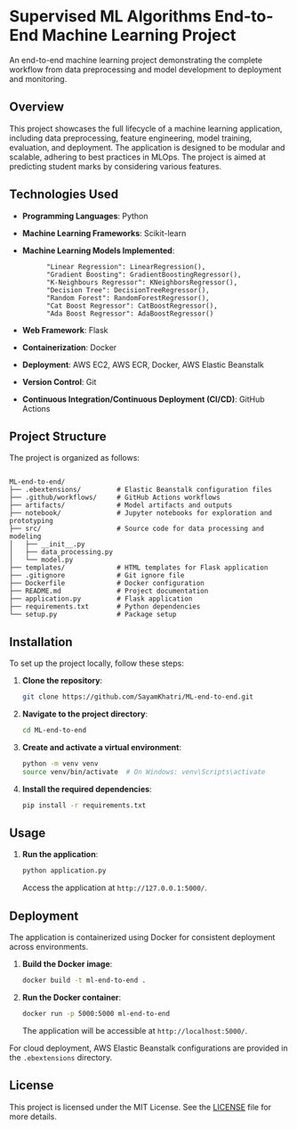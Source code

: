 # Supervised ML Algorithms End-to-End Machine Learning Project

An end-to-end machine learning project demonstrating the complete workflow from data preprocessing and model development to deployment and monitoring.

## Overview

This project showcases the full lifecycle of a machine learning application, including data preprocessing, feature engineering, model training, evaluation, and deployment. The application is designed to be modular and scalable, adhering to best practices in MLOps. The project is aimed at predicting student marks by considering various features.

## Technologies Used

- **Programming Languages**: Python
- **Machine Learning Frameworks**: Scikit-learn
- **Machine Learning Models Implemented**:
  
  ```
        "Linear Regression": LinearRegression(),
        "Gradient Boosting": GradientBoostingRegressor(),
        "K-Neighbours Regressor": KNeighborsRegressor(),
        "Decision Tree": DecisionTreeRegressor(),
        "Random Forest": RandomForestRegressor(),
        "Cat Boost Regressor": CatBoostRegressor(),
        "Ada Boost Regressor": AdaBoostRegressor()
  ```
  
- **Web Framework**: Flask
- **Containerization**: Docker
- **Deployment**: AWS EC2, AWS ECR, Docker, AWS Elastic Beanstalk
- **Version Control**: Git
- **Continuous Integration/Continuous Deployment (CI/CD)**: GitHub Actions

## Project Structure

The project is organized as follows:

```

ML-end-to-end/
├── .ebextensions/         # Elastic Beanstalk configuration files
├── .github/workflows/     # GitHub Actions workflows
├── artifacts/             # Model artifacts and outputs
├── notebook/              # Jupyter notebooks for exploration and prototyping
├── src/                   # Source code for data processing and modeling
│   ├── __init__.py
│   ├── data_processing.py
│   └── model.py
├── templates/             # HTML templates for Flask application
├── .gitignore             # Git ignore file
├── Dockerfile             # Docker configuration
├── README.md              # Project documentation
├── application.py         # Flask application
├── requirements.txt       # Python dependencies
└── setup.py               # Package setup
```



## Installation

To set up the project locally, follow these steps:

1. **Clone the repository**:
   ```bash
   git clone https://github.com/SayamKhatri/ML-end-to-end.git
   ```


2. **Navigate to the project directory**:
   ```bash
   cd ML-end-to-end
   ```


3. **Create and activate a virtual environment**:
   ```bash
   python -m venv venv
   source venv/bin/activate  # On Windows: venv\Scripts\activate
   ```


4. **Install the required dependencies**:
   ```bash
   pip install -r requirements.txt
   ```


## Usage

1. **Run the application**:
   ```bash
   python application.py
   ```

   Access the application at `http://127.0.0.1:5000/`.

## Deployment

The application is containerized using Docker for consistent deployment across environments.

1. **Build the Docker image**:
   ```bash
   docker build -t ml-end-to-end .
   ```


2. **Run the Docker container**:
   ```bash
   docker run -p 5000:5000 ml-end-to-end
   ```

   The application will be accessible at `http://localhost:5000/`.

For cloud deployment, AWS Elastic Beanstalk configurations are provided in the `.ebextensions` directory.


## License

This project is licensed under the MIT License. See the [LICENSE](LICENSE) file for more details.
